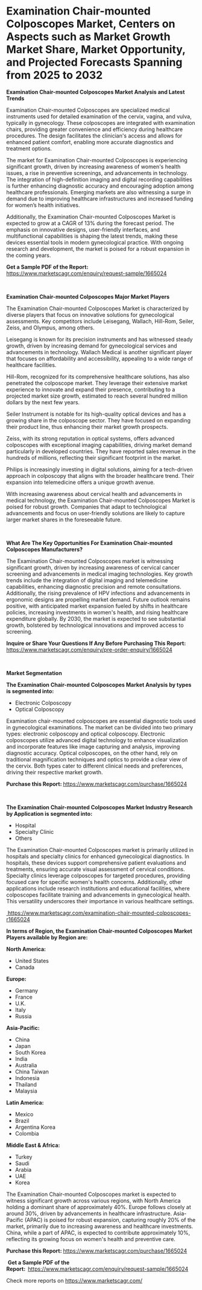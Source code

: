 <p><h1>Examination Chair-mounted Colposcopes Market, Centers on Aspects such as Market Growth Market Share, Market Opportunity, and Projected Forecasts Spanning from 2025 to 2032</h1></p><p><strong>Examination Chair-mounted Colposcopes Market Analysis and Latest Trends</strong></p>
<p><p>Examination Chair-mounted Colposcopes are specialized medical instruments used for detailed examination of the cervix, vagina, and vulva, typically in gynecology. These colposcopes are integrated with examination chairs, providing greater convenience and efficiency during healthcare procedures. The design facilitates the clinician's access and allows for enhanced patient comfort, enabling more accurate diagnostics and treatment options.</p><p>The market for Examination Chair-mounted Colposcopes is experiencing significant growth, driven by increasing awareness of women's health issues, a rise in preventive screenings, and advancements in technology. The integration of high-definition imaging and digital recording capabilities is further enhancing diagnostic accuracy and encouraging adoption among healthcare professionals. Emerging markets are also witnessing a surge in demand due to improving healthcare infrastructures and increased funding for women’s health initiatives.</p><p>Additionally, the Examination Chair-mounted Colposcopes Market is expected to grow at a CAGR of 13% during the forecast period. The emphasis on innovative designs, user-friendly interfaces, and multifunctional capabilities is shaping the latest trends, making these devices essential tools in modern gynecological practice. With ongoing research and development, the market is poised for a robust expansion in the coming years.</p></p>
<p><strong>Get a Sample PDF of the Report:&nbsp;</strong> <a href="https://www.marketscagr.com/enquiry/request-sample/1665024?utm_campaign=2782&utm_medium=2&utm_source=Github&utm_content=ia&utm_term=04032025&utm_id=examination-chair-mounted-colposcopes">https://www.marketscagr.com/enquiry/request-sample/1665024</a></p>
<p>&nbsp;</p>
<p><strong>Examination Chair-mounted Colposcopes Major Market Players</strong></p>
<p><p>The Examination Chair-mounted Colposcopes Market is characterized by diverse players that focus on innovative solutions for gynecological assessments. Key competitors include Leisegang, Wallach, Hill-Rom, Seiler, Zeiss, and Olympus, among others.</p><p>Leisegang is known for its precision instruments and has witnessed steady growth, driven by increasing demand for gynecological services and advancements in technology. Wallach Medical is another significant player that focuses on affordability and accessibility, appealing to a wide range of healthcare facilities.</p><p>Hill-Rom, recognized for its comprehensive healthcare solutions, has also penetrated the colposcope market. They leverage their extensive market experience to innovate and expand their presence, contributing to a projected market size growth, estimated to reach several hundred million dollars by the next few years.</p><p>Seiler Instrument is notable for its high-quality optical devices and has a growing share in the colposcope sector. They have focused on expanding their product line, thus enhancing their market growth prospects.</p><p>Zeiss, with its strong reputation in optical systems, offers advanced colposcopes with exceptional imaging capabilities, driving market demand particularly in developed countries. They have reported sales revenue in the hundreds of millions, reflecting their significant footprint in the market.</p><p>Philips is increasingly investing in digital solutions, aiming for a tech-driven approach in colposcopy that aligns with the broader healthcare trend. Their expansion into telemedicine offers a unique growth avenue.</p><p>With increasing awareness about cervical health and advancements in medical technology, the Examination Chair-mounted Colposcopes Market is poised for robust growth. Companies that adapt to technological advancements and focus on user-friendly solutions are likely to capture larger market shares in the foreseeable future.</p></p>
<p>&nbsp;</p>
<p><strong>What Are The Key Opportunities For Examination Chair-mounted Colposcopes Manufacturers?</strong></p>
<p><p>The Examination Chair-mounted Colposcopes market is witnessing significant growth, driven by increasing awareness of cervical cancer screening and advancements in medical imaging technologies. Key growth trends include the integration of digital imaging and telemedicine capabilities, enhancing diagnostic precision and remote consultations. Additionally, the rising prevalence of HPV infections and advancements in ergonomic designs are propelling market demand. Future outlook remains positive, with anticipated market expansion fueled by shifts in healthcare policies, increasing investments in women's health, and rising healthcare expenditure globally. By 2030, the market is expected to see substantial growth, bolstered by technological innovations and improved access to screening.</p></p>
<p><strong>Inquire or Share Your Questions If Any Before Purchasing This Report:</strong> <a href="https://www.marketscagr.com/enquiry/pre-order-enquiry/1665024?utm_campaign=2782&utm_medium=2&utm_source=Github&utm_content=ia&utm_term=04032025&utm_id=examination-chair-mounted-colposcopes">https://www.marketscagr.com/enquiry/pre-order-enquiry/1665024</a></p>
<p>&nbsp;</p>
<p><strong>Market Segmentation</strong></p>
<p><strong>The Examination Chair-mounted Colposcopes Market Analysis by types is segmented into:</strong></p>
<p><ul><li>Electronic Colposcopy</li><li>Optical Colposcopy</li></ul></p>
<p><p>Examination chair-mounted colposcopes are essential diagnostic tools used in gynecological examinations. The market can be divided into two primary types: electronic colposcopy and optical colposcopy. Electronic colposcopes utilize advanced digital technology to enhance visualization and incorporate features like image capturing and analysis, improving diagnostic accuracy. Optical colposcopes, on the other hand, rely on traditional magnification techniques and optics to provide a clear view of the cervix. Both types cater to different clinical needs and preferences, driving their respective market growth.</p></p>
<p><strong>Purchase this Report:&nbsp;</strong><a href="https://www.marketscagr.com/purchase/1665024?utm_campaign=2782&utm_medium=2&utm_source=Github&utm_content=ia&utm_term=04032025&utm_id=examination-chair-mounted-colposcopes">https://www.marketscagr.com/purchase/1665024</a></p>
<p>&nbsp;</p>
<p><strong>The Examination Chair-mounted Colposcopes Market Industry Research by Application is segmented into:</strong></p>
<p><ul><li>Hospital</li><li>Specialty Clinic</li><li>Others</li></ul></p>
<p><p>The Examination Chair-mounted Colposcopes market is primarily utilized in hospitals and specialty clinics for enhanced gynecological diagnostics. In hospitals, these devices support comprehensive patient evaluations and treatments, ensuring accurate visual assessment of cervical conditions. Specialty clinics leverage colposcopes for targeted procedures, providing focused care for specific women's health concerns. Additionally, other applications include research institutions and educational facilities, where colposcopes facilitate training and advancements in gynecological health. This versatility underscores their importance in various healthcare settings.</p></p>
<p><a href="https://www.marketscagr.com/examination-chair-mounted-colposcopes-r1665024?utm_campaign=2782&utm_medium=2&utm_source=Github&utm_content=ia&utm_term=04032025&utm_id=examination-chair-mounted-colposcopes">&nbsp;https://www.marketscagr.com/examination-chair-mounted-colposcopes-r1665024</a></p>
<p><strong>In terms of Region, the Examination Chair-mounted Colposcopes Market Players available by Region are:</strong></p>
<p>
    <p> <strong> North America: </strong>
        <ul>
            <li>United States</li>
            <li>Canada</li>
        </ul>
        </p> 
    <p> <strong> Europe: </strong>
        <ul>
            <li>Germany</li>
            <li>France</li>
            <li>U.K.</li>
            <li>Italy</li>
            <li>Russia</li>
        </ul>
        </p> 
    <p> <strong> Asia-Pacific: </strong>
        <ul>
            <li>China</li>
            <li>Japan</li>
            <li>South Korea</li>
            <li>India</li>
            <li>Australia</li>
            <li>China Taiwan</li>
            <li>Indonesia</li>
            <li>Thailand</li>
            <li>Malaysia</li>
        </ul>
        </p> 
    <p> <strong> Latin America: </strong>
        <ul>
            <li>Mexico</li>
            <li>Brazil</li>
            <li>Argentina Korea</li>
            <li>Colombia</li>
        </ul>
        </p> 
    <p> <strong> Middle East & Africa: </strong>
        <ul>
            <li>Turkey</li>
            <li>Saudi</li>
            <li>Arabia</li>
            <li>UAE</li>
            <li>Korea</li>
        </ul>
    </p>
    </p>
<p><p>The Examination Chair-mounted Colposcopes market is expected to witness significant growth across various regions, with North America holding a dominant share of approximately 40%. Europe follows closely at around 30%, driven by advancements in healthcare infrastructure. Asia-Pacific (APAC) is poised for robust expansion, capturing roughly 20% of the market, primarily due to increasing awareness and healthcare investments. China, while a part of APAC, is expected to contribute approximately 10%, reflecting its growing focus on women's health and preventive care.</p></p>
<p><strong>Purchase this Report: </strong><a href="https://www.marketscagr.com/purchase/1665024?utm_campaign=2782&utm_medium=2&utm_source=Github&utm_content=ia&utm_term=04032025&utm_id=examination-chair-mounted-colposcopes">https://www.marketscagr.com/purchase/1665024</a></p>
<p>&nbsp;<strong>Get a Sample PDF of the Report:&nbsp;&nbsp;</strong><a href="https://www.marketscagr.com/enquiry/request-sample/1665024?utm_campaign=2782&utm_medium=2&utm_source=Github&utm_content=ia&utm_term=04032025&utm_id=examination-chair-mounted-colposcopes">https://www.marketscagr.com/enquiry/request-sample/1665024</a></p>
<p><strong></strong></p>
<p>Check more reports on <a href="https://www.marketscagr.com/?utm_campaign=2782&utm_medium=2&utm_source=Github&utm_content=ia&utm_term=04032025&utm_id=examination-chair-mounted-colposcopes">https://www.marketscagr.com/</a></p>